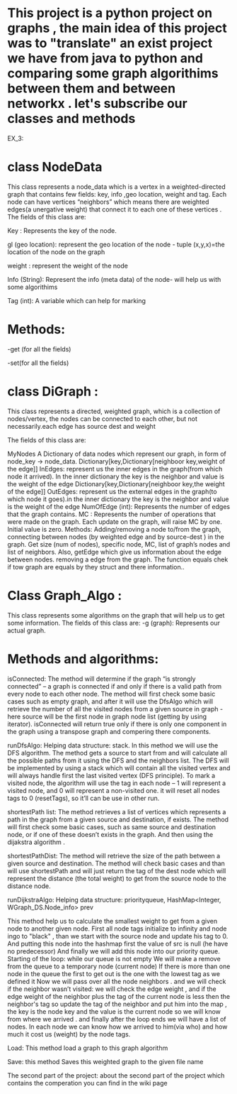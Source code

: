 # This project is a python project on graphs , the main idea of this project was to "translate" an exist project we have from java to python and comparing some graph algorithims between them and between networkx . let's subscribe our classes and methods   

EX_3:
# class NodeData 
This class represents a node_data which is a vertex in a weighted-directed graph that contains few fields: key, info ,geo location, weight and tag. Each node can have vertices “neighbors” which means there are weighted edges(a unergative weight) that connect it to each one of these vertices . The fields of this class are:

Key : Represents the key of the node.

gl (geo location): represent the geo location of the node - tuple (x,y,x)=the location of the node on the graph

weight : represent the weight of the node

Info (String): Represent the info (meta data) of the node- will help us with some algorithims

Tag (int): A variable which can help for marking 

# Methods:
-get (for all the fields)

-set(for all the fields)





# class DiGraph :
This class represents a directed, weighted graph, which is a collection of nodes/vertex, the nodes can be connected to each other, but not necessarily.each edge has source dest and weight

The fields of this class are:

MyNodes  A Dictionary of data nodes which represent our graph, in form of node_key -> node_data.
Dictionary[key,Dictionary[neighboor key,weight of the edge]] InEdges: represent us the inner edges in the graph(from which node it arrived). In the inner dictionary the key is the neighbor and value is the weight of the edge
Dictionary[key,Dictionary[neighboor key,the weight of the edge]] OutEdges: represent us the external edges in the graph(to which node it goes).in the inner dictionary the key is the neighbor and value is the weight of the edge
NumOfEdge (int): Represents the number of edges that the graph contains.
MC : Represents the number of operations that were made on the graph. Each update on the graph, will raise MC by one. Initial value is zero.
Methods:
Adding/removing a node to/from the graph, connecting between nodes (by weighted edge and by source-dest ) in the graph. Get size (num of nodes), specific node, MC, list of graph’s nodes and list of neighbors. Also, getEdge which give us information about the edge between nodes. removing a edge from the graph. The function equals chek if tow graph are equals by they struct and there information..

# Class Graph_Algo :
This class represents some algorithms on the graph that will help us to get some information. The fields of this class are: -g (graph): Represents our actual graph.

# Methods and algorithms:
isConnected:
The method will determine if the graph “is strongly connected” – a graph is connected if and only if there is a valid path from every node to each other node. The method will first check some basic cases such as empty graph, and after it will use the DfsAlgo which will retrieve the number of all the visited nodes from a given source in graph - here source will be the first node in graph node list (getting by using iterator). isConnected will return true only if there is only one component in the graph using a transpose graph and compering there components.

runDfsAlgo:
Helping data structure: stack. In this method we will use the DFS algorithm. The method gets a source to start from and will calculate all the possible paths from it using the DFS and the neighbors list. The DFS will be implemented by using a stack which will contain all the visited vertex and will always handle first the last visited vertex (DFS principle). To mark a visited node, the algorithm will use the tag in each node – 1 will represent a visited node, and 0 will represent a non-visited one. it will reset all nodes tags to 0 (resetTags), so it’ll can be use in other run.

shortestPath list:
The method retrieves a list of vertices which represents a path in the graph from a given source and destination, if exists. The method will first check some basic cases, such as same source and destination node, or if one of these doesn’t exists in the graph. And then using the dijakstra algorithm .

shortestPathDist:
The method will retrieve the size of the path between a given source and destination. The method will check basic cases and than will use shortestPath and will just return the tag of the dest node which will represent the distance (the total weight) to get from the source node to the distance node.

runDijkstraAlgo:
Helping data structure: priorityqueue, HashMap<Integer, WGraph_DS.Node_info> prev

This method help us to calculate the smallest weight to get from a given node to another given node. First all node tags initialize to infinity and node ingo to "black" , than we start with the source node and update his tag to 0. And putting this node into the hashmap first the value of src is null (he have no predecessor) And finally we will add this node into our priority queue. Starting of the loop: while our queue is not empty We will make a remove from the queue to a temporary node (current node) If there is more than one node in the queue the first to get out is the one with the lowest tag as we defined it Now we will pass over all the node neighbors . and we will check if the neighbor wasn’t visited: we will check the edge weight , and if the edge weight of the neighbor plus the tag of the current node is less then the neighbor's tag so update the tag of the neighbor and put him into the map , the key is the node key and the value is the current node so we will know from where we arrived . and finally after the loop ends we will have a list of nodes. In each node we can know how we arrived to him(via who) and how much it cost us (weight) by the node tags.

Load: This method load a graph to this graph algorithm

Save: this method Saves this weighted graph to the given file name

The second part of the project:
about the second part of the project which contains the comperation you can find in the wiki page


